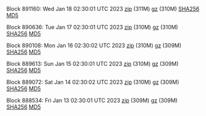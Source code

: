 Block 891160: Wed Jan 18 02:30:01 UTC 2023 [zip](https://files.01coin.io/mainnet/2023-01-18/bootstrap.dat.zip) (311M) [gz](https://files.01coin.io/mainnet/2023-01-18/bootstrap.dat.tar.gz) (310M) [SHA256](https://files.01coin.io/mainnet/2023-01-18/sha256.txt) [MD5](https://files.01coin.io/mainnet/2023-01-18/md5.txt)

Block 890636: Tue Jan 17 02:30:01 UTC 2023 [zip](https://files.01coin.io/mainnet/2023-01-17/bootstrap.dat.zip) (310M) [gz](https://files.01coin.io/mainnet/2023-01-17/bootstrap.dat.tar.gz) (310M) [SHA256](https://files.01coin.io/mainnet/2023-01-17/sha256.txt) [MD5](https://files.01coin.io/mainnet/2023-01-17/md5.txt)

Block 890108: Mon Jan 16 02:30:02 UTC 2023 [zip](https://files.01coin.io/mainnet/2023-01-16/bootstrap.dat.zip) (310M) [gz](https://files.01coin.io/mainnet/2023-01-16/bootstrap.dat.tar.gz) (309M) [SHA256](https://files.01coin.io/mainnet/2023-01-16/sha256.txt) [MD5](https://files.01coin.io/mainnet/2023-01-16/md5.txt)

Block 889613: Sun Jan 15 02:30:01 UTC 2023 [zip](https://files.01coin.io/mainnet/2023-01-15/bootstrap.dat.zip) (310M) [gz](https://files.01coin.io/mainnet/2023-01-15/bootstrap.dat.tar.gz) (309M) [SHA256](https://files.01coin.io/mainnet/2023-01-15/sha256.txt) [MD5](https://files.01coin.io/mainnet/2023-01-15/md5.txt)

Block 889072: Sat Jan 14 02:30:02 UTC 2023 [zip](https://files.01coin.io/mainnet/2023-01-14/bootstrap.dat.zip) (310M) [gz](https://files.01coin.io/mainnet/2023-01-14/bootstrap.dat.tar.gz) (309M) [SHA256](https://files.01coin.io/mainnet/2023-01-14/sha256.txt) [MD5](https://files.01coin.io/mainnet/2023-01-14/md5.txt)

Block 888534: Fri Jan 13 02:30:01 UTC 2023 [zip](https://files.01coin.io/mainnet/2023-01-13/bootstrap.dat.zip) (309M) [gz](https://files.01coin.io/mainnet/2023-01-13/bootstrap.dat.tar.gz) (309M) [SHA256](https://files.01coin.io/mainnet/2023-01-13/sha256.txt) [MD5](https://files.01coin.io/mainnet/2023-01-13/md5.txt)
